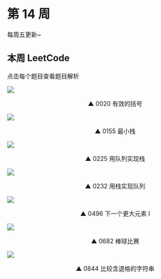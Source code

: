 # 第 14 周

每周五更新~



## 本周 LeetCode

点击每个题目查看题目解析

[![](https://w3fun-1253290453.cos.ap-chengdu.myqcloud.com/cattle/solution/easy/0020-valid-parentheses.png)](/solution/easy/0020-valid-parentheses.html)

<div style="text-align: center">▲ 0020 有效的括号</div>


[![](https://w3fun-1253290453.cos.ap-chengdu.myqcloud.com/cattle/solution/easy/0155-min-stack.png)](/solution/easy/0155-min-stack.html)

<div style="text-align: center">▲ 0155 最小栈</div>


[![](https://w3fun-1253290453.cos.ap-chengdu.myqcloud.com/cattle/solution/easy/0225-implement-stack-using-queues.png)](/solution/easy/0225-implement-stack-using-queues.html)

<div style="text-align: center">▲ 0225 用队列实现栈</div>


[![](https://w3fun-1253290453.cos.ap-chengdu.myqcloud.com/cattle/solution/easy/0232-implement-queue-using-stacks.png)](/solution/easy/0232-implement-queue-using-stacks.html)

<div style="text-align: center">▲ 0232 用栈实现队列</div>


[![](https://w3fun-1253290453.cos.ap-chengdu.myqcloud.com/cattle/solution/easy/0496-next-greater-element-i.png)](/solution/easy/0496-next-greater-element-i.html)

<div style="text-align: center">▲ 0496 下一个更大元素 I</div>


[![](https://w3fun-1253290453.cos.ap-chengdu.myqcloud.com/cattle/solution/easy/0682-baseball-game.png)](/solution/easy/0682-baseball-game.html)

<div style="text-align: center">▲ 0682 棒球比赛</div>


[![](https://w3fun-1253290453.cos.ap-chengdu.myqcloud.com/cattle/solution/easy/0844-backspace-string-compare.png)](/solution/easy/0844-backspace-string-compare.html)

<div style="text-align: center">▲ 0844 比较含退格的字符串</div>


